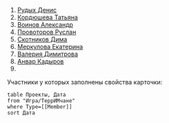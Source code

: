 
 
1. [Рудых Денис](Игра/ТеррИМчане/Рудых%20Денис.md)
2. [Кордюшева Татьяна](Игра/ТеррИМчане/Кордюшева%20Татьяна.md)
3. [Воинов Александр](Игра/ТеррИМчане/Воинов%20Александр.md)
4. [Провоторов Руслан](Игра/ТеррИМчане/Провоторов%20Руслан.md)
5. [Скотников Дима](Игра/ТеррИМчане/Скотников%20Дима.md)
6. [Меркулова Екатерина](Игра/ТеррИМчане/Меркулова%20Екатерина.md)
7. [Валерия Димитрова](Игра/ТеррИМчане/Валерия%20Димитрова.md)
8. [Анвар Кадыров](Игра/ТеррИМчане/Анвар%20Кадыров.md)
9. 
 


Участники у которых заполнены свойства карточки:

```dataview
table Проекты, Дата
from "Игра/ТеррИМчане"
where Type=[[Member]]
sort Дата 

```

